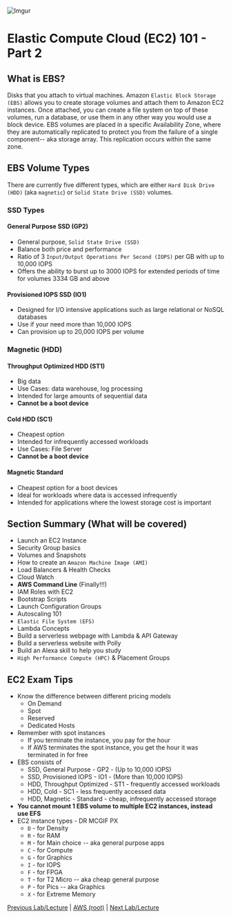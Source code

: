 ![Imgur](https://i.imgur.com/9awJmtb.png)


Elastic Compute Cloud (EC2) 101 - Part 2
======

## What is EBS?

Disks that you attach to virtual machines.  Amazon `Elastic Block Storage (EBS)` allows you to create storage volumes 
and attach them to Amazon EC2 instances. Once attached, you can create a file system on top of these volumes, run a 
database, or use them in any other way you would use a block device. EBS volumes are placed in a specific 
Availability Zone, where they are automatically replicated to protect you from the failure of a single component--
aka storage array.  This replication occurs within the same zone.


## EBS Volume Types

There are currently five different types, which are either `Hard Disk Drive (HDD)` (aka `magnetic`) or
`Solid State Drive (SSD)` volumes.


### SSD Types


#### General Purpose SSD (GP2)

* General purpose, `Solid State Drive (SSD)`
* Balance both price and performance
* Ratio of 3 `Input/Output Operations Per Second (IOPS)` per GB with up to 10,000 IOPS
* Offers the ability to burst up to 3000 IOPS for extended periods of time for volumes 3334 GB and above


#### Provisioned IOPS SSD (IO1)

* Designed for I/O intensive applications such as large relational or NoSQL databases
* Use if your need more than 10,000 IOPS
* Can provision up to 20,000 IOPS per volume
 

### Magnetic (HDD)


#### Throughput Optimized HDD (ST1)

* Big data
* Use Cases: data warehouse, log processing
* Intended for large amounts of sequential data
* **Cannot be a boot device**


#### Cold HDD (SC1)

* Cheapest option
* Intended for infrequently accessed workloads
* Use Cases: File Server
* **Cannot be a boot device**


#### Magnetic Standard

* Cheapest option for a boot devices
* Ideal for workloads where data is accessed infrequently
* Intended for applications where the lowest storage cost is important


## Section Summary (What will be covered)

* Launch an EC2 Instance
* Security Group basics
* Volumes and Snapshots
* How to create an `Amazon Machine Image (AMI)`
* Load Balancers & Health Checks
* Cloud Watch
* **AWS Command Line** (Finally!!!)
* IAM Roles with EC2
* Bootstrap Scripts
* Launch Configuration Groups
* Autoscaling 101
* `Elastic File System (EFS)`
* Lambda Concepts
* Build a serverless webpage with Lambda & API Gateway
* Build a serverless website with Polly
* Build an Alexa skill to help you study
* `High Performance Compute (HPC)` & Placement Groups


## EC2 Exam Tips

* Know the difference between different pricing models
  * On Demand
  * Spot
  * Reserved 
  * Dedicated Hosts
* Remember with spot instances
  * If you terminate the instance, you pay for the hour
  * If AWS terminates the spot instance, you get the hour it was terminated in for free
* EBS consists of
  * SSD, General Purpose - GP2 - (Up to 10,000 IOPS)
  * SSD, Provisioned IOPS - IO1 - (More than 10,000 IOPS)
  * HDD, Throughput Optimized - ST1 - frequently accessed workloads
  * HDD, Cold - SC1 - less frequently accessed data
  * HDD, Magnetic - Standard - cheap, infrequently accessed storage
* **You cannot mount 1 EBS volume to multiple EC2 instances, instead use EFS**
* EC2 instance types - DR MCGIF PX
  * `D` - for Density
  * `R` - for RAM
  * `M` - for Main choice -- aka general purpose apps
  * `C` - for Compute
  * `G` - for Graphics
  * `I` - for IOPS
  * `F` - for FPGA
  * `T` - for T2 Micro -- aka cheap general purpose
  * `P` - for Pics -- aka Graphics
  * `X` - for Extreme Memory



[Previous Lab/Lecture](ec2-101-pt1.md) | [AWS (root)](../readme.adoc) | [Next Lab/Lecture](ec2-instance-lab.md)
  






